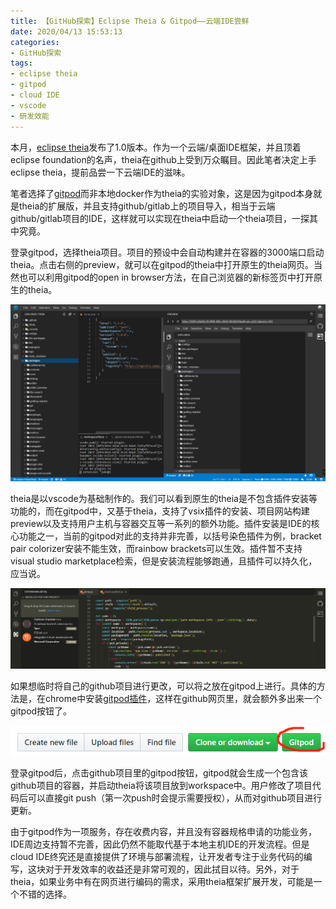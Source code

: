 ```yaml
---
title: 【GitHub探索】Eclipse Theia & Gitpod——云端IDE尝鲜
date: 2020/04/13 15:53:13
categories:
- GitHub探索
tags:
- eclipse theia
- gitpod
- cloud IDE
- vscode
- 研发效能
---
```


本月，[eclipse theia](https://github.com/eclipse-theia/theia)发布了1.0版本。作为一个云端/桌面IDE框架，并且顶着eclipse foundation的名声，theia在github上受到万众瞩目。因此笔者决定上手eclipse theia，提前品尝一下云端IDE的滋味。

笔者选择了[gitpod](https://www.gitpod.io/)而非本地docker作为theia的实验对象，这是因为gitpod本身就是theia的扩展版，并且支持github/gitlab上的项目导入，相当于云端github/gitlab项目的IDE，这样就可以实现在theia中启动一个theia项目，一探其中究竟。

登录gitpod，选择theia项目。项目的预设中会自动构建并在容器的3000端口启动theia。点击右侧的preview，就可以在gitpod的theia中打开原生的theia网页。当然也可以利用gitpod的open in browser方法，在自己浏览器的新标签页中打开原生的theia。

![Gitpod中打开theia](/uploads/githubdiscovery/theia_and_gitpod/gitpod.png)

theia是以vscode为基础制作的。我们可以看到原生的theia是不包含插件安装等功能的，而在gitpod中，又基于theia，支持了vsix插件的安装、项目网站构建preview以及支持用户主机与容器交互等一系列的额外功能。插件安装是IDE的核心功能之一，当前的gitpod对此的支持并非完善，以括号染色插件为例，bracket pair colorizer安装不能生效，而rainbow brackets可以生效。插件暂不支持visual studio marketplace检索，但是安装流程能够跑通，且插件可以持久化，应当说。

![rainbow_brackets](/uploads/githubdiscovery/theia_and_gitpod/rainbow_brackets.png)

如果想临时将自己的github项目进行更改，可以将之放在gitpod上进行。具体的方法是，在chrome中安装[gitpod插件](https://chrome.google.com/webstore/detail/gitpod-online-ide/dodmmooeoklaejobgleioelladacbeki)，这样在github网页里，就会额外多出来一个gitpod按钮了。

![gitpod_button](/uploads/githubdiscovery/theia_and_gitpod/gitpod_button.png)

登录gitpod后，点击github项目里的gitpod按钮，gitpod就会生成一个包含该github项目的容器，并启动theia将该项目放到workspace中。用户修改了项目代码后可以直接git push（第一次push时会提示需要授权），从而对github项目进行更新。

由于gitpod作为一项服务，存在收费内容，并且没有容器规格申请的功能业务，IDE周边支持暂不完善，因此仍然不能取代基于本地主机IDE的开发流程。但是cloud IDE终究还是直接提供了环境与部署流程，让开发者专注于业务代码的编写，这块对于开发效率的收益还是非常可观的，因此拭目以待。另外，对于theia，如果业务中有在网页进行编码的需求，采用theia框架扩展开发，可能是一个不错的选择。
